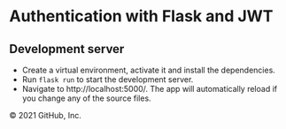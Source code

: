 # Authentication with Flask and JWT

## Development server

- Create a virtual environment, activate it and install the dependencies.
- Run `flask run` to start the development server.
- Navigate to http://localhost:5000/. The app will automatically reload if you change any of the source files.

© 2021 GitHub, Inc.